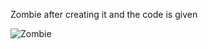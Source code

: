 Zombie after creating it and the code is given 

![Zombie](https://github.com/MemZhr/BCTraining/assets/72718294/3b43a781-9b28-4777-988e-b4cf43d6f2f3)
